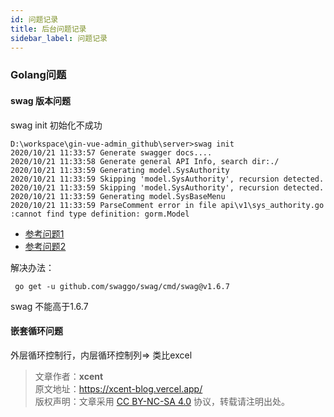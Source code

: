 ```yaml
---
id: 问题记录
title: 后台问题记录
sidebar_label: 问题记录
---
```

### Golang问题 

#### swag 版本问题

swag init 初始化不成功

```
D:\workspace\gin-vue-admin_github\server>swag init
2020/10/21 11:33:57 Generate swagger docs....
2020/10/21 11:33:58 Generate general API Info, search dir:./
2020/10/21 11:33:59 Generating model.SysAuthority
2020/10/21 11:33:59 Skipping 'model.SysAuthority', recursion detected.
2020/10/21 11:33:59 Skipping 'model.SysAuthority', recursion detected.
2020/10/21 11:33:59 Generating model.SysBaseMenu
2020/10/21 11:33:59 ParseComment error in file api\v1\sys_authority.go :cannot find type definition: gorm.Model
```
 
- [参考问题1](https://github.com/swaggo/swag/issues/810)
- [参考问题2](https://github.com/flipped-aurora/gin-vue-admin/issues/256)

解决办法：

```
 go get -u github.com/swaggo/swag/cmd/swag@v1.6.7

```

 swag 不能高于1.6.7


 #### 嵌套循环问题
 
 外层循环控制行，内层循环控制列=> 类比excel
 


> 文章作者：**xcent**  
> 原文地址：<https://xcent-blog.vercel.app/>  
> 版权声明：文章采用 [CC BY-NC-SA 4.0](https://creativecommons.org/licenses/by/4.0/deed.zh) 协议，转载请注明出处。
